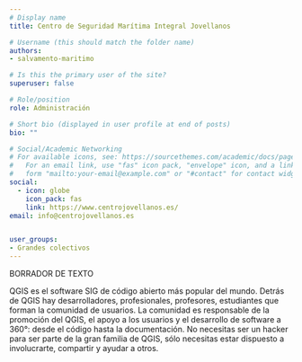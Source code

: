 ```yaml
---
# Display name
title: Centro de Seguridad Marítima Integral Jovellanos

# Username (this should match the folder name)
authors:
- salvamento-maritimo

# Is this the primary user of the site?
superuser: false

# Role/position
role: Administración

# Short bio (displayed in user profile at end of posts)
bio: ""

# Social/Academic Networking
# For available icons, see: https://sourcethemes.com/academic/docs/page-builder/#icons
#   For an email link, use "fas" icon pack, "envelope" icon, and a link in the
#   form "mailto:your-email@example.com" or "#contact" for contact widget.
social:
  - icon: globe
    icon_pack: fas
    link: https://www.centrojovellanos.es/
email: info@centrojovellanos.es


user_groups:
- Grandes colectivos
---
```


BORRADOR DE TEXTO

QGIS es el software SIG de código abierto más popular del mundo. Detrás de QGIS hay desarrolladores, profesionales, profesores, estudiantes que forman la comunidad de usuarios. La comunidad es responsable de la promoción del QGIS, el apoyo a los usuarios y el desarrollo de software a 360°: desde el código hasta la documentación. No necesitas ser un hacker para ser parte de la gran familia de QGIS, sólo necesitas estar dispuesto a involucrarte, compartir y ayudar a otros.

